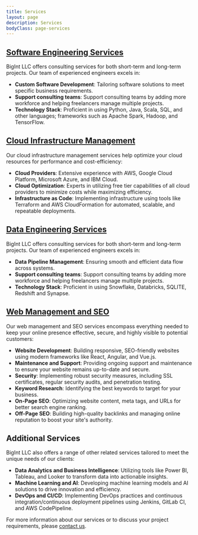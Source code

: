```yaml
---
title: Services
layout: page
description: Services
bodyClass: page-services
---
```


## [Software Engineering Services](/bigint.us/services/software-engineering/)
BigInt LLC offers consulting services for both short-term and long-term projects. Our team of experienced engineers excels in:
- **Custom Software Development**: Tailoring software solutions to meet specific business requirements.
- **Support consulting teams**: Support consulting teams by adding more workforce and helping freelancers manage multiple projects.
- **Technology Stack**: Proficient in using Python, Java, Scala, SQL, and other languages; frameworks such as Apache Spark, Hadoop, and TensorFlow.


## [Cloud Infrastructure Management](/bigint.us/services/cloud-management/)
Our cloud infrastructure management services help optimize your cloud resources for performance and cost-efficiency:
- **Cloud Providers**: Extensive experience with AWS, Google Cloud Platform, Microsoft Azure, and IBM Cloud.
- **Cloud Optimization**: Experts in utilizing free tier capabilities of all cloud providers to minimize costs while maximizing efficiency.
- **Infrastructure as Code**: Implementing infrastructure using tools like Terraform and AWS CloudFormation for automated, scalable, and repeatable deployments.

## [Data Engineering Services](/bigint.us/services/data-engineering/)
BigInt LLC offers consulting services for both short-term and long-term projects. Our team of experienced engineers excels in:
- **Data Pipeline Management**: Ensuring smooth and efficient data flow across systems.
- **Support consulting teams**: Support consulting teams by adding more workforce and helping freelancers manage multiple projects.
- **Technology Stack**: Proficient in using Snowflake, Databricks, SQLITE, Redshift and Synapse.


## [Web Management and SEO](/bigint.us/services/web-seo/)

Our web management and SEO services encompass everything needed to keep your online presence effective, secure, and highly visible to potential customers:

- **Website Development**: Building responsive, SEO-friendly websites using modern frameworks like React, Angular, and Vue.js.
- **Maintenance and Support**: Providing ongoing support and maintenance to ensure your website remains up-to-date and secure.
- **Security**: Implementing robust security measures, including SSL certificates, regular security audits, and penetration testing.
- **Keyword Research**: Identifying the best keywords to target for your business.
- **On-Page SEO**: Optimizing website content, meta tags, and URLs for better search engine ranking.
- **Off-Page SEO**: Building high-quality backlinks and managing online reputation to boost your site's authority.


## Additional Services
BigInt LLC also offers a range of other related services tailored to meet the unique needs of our clients:
- **Data Analytics and Business Intelligence**: Utilizing tools like Power BI, Tableau, and Looker to transform data into actionable insights.
- **Machine Learning and AI**: Developing machine learning models and AI solutions to drive innovation and efficiency.
- **DevOps and CI/CD**: Implementing DevOps practices and continuous integration/continuous deployment pipelines using Jenkins, GitLab CI, and AWS CodePipeline.


For more information about our services or to discuss your project requirements, please [contact us](/bigint.us/contact/).